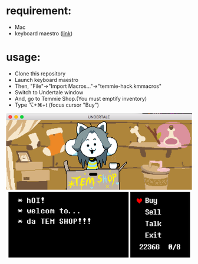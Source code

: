 # requirement:

* Mac
* keyboard maestro ([link](https://www.keyboardmaestro.com))

# usage:

* Clone this repository
* Launch keyboard maestro
* Then, "File"->"Import Macros..."->"temmie-hack.kmmacros"
* Switch to Undertale window
* And, go to Temmie Shop.(You must emptify inventory)
* Type ⌥+⌘+t (focus cursor "Buy")

![](./screenshot.png)
